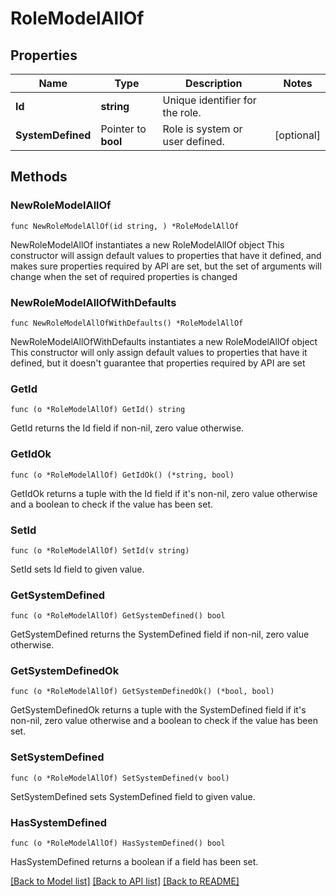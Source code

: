 # RoleModelAllOf

## Properties

Name | Type | Description | Notes
------------ | ------------- | ------------- | -------------
**Id** | **string** | Unique identifier for the role. | 
**SystemDefined** | Pointer to **bool** | Role is system or user defined. | [optional] 

## Methods

### NewRoleModelAllOf

`func NewRoleModelAllOf(id string, ) *RoleModelAllOf`

NewRoleModelAllOf instantiates a new RoleModelAllOf object
This constructor will assign default values to properties that have it defined,
and makes sure properties required by API are set, but the set of arguments
will change when the set of required properties is changed

### NewRoleModelAllOfWithDefaults

`func NewRoleModelAllOfWithDefaults() *RoleModelAllOf`

NewRoleModelAllOfWithDefaults instantiates a new RoleModelAllOf object
This constructor will only assign default values to properties that have it defined,
but it doesn't guarantee that properties required by API are set

### GetId

`func (o *RoleModelAllOf) GetId() string`

GetId returns the Id field if non-nil, zero value otherwise.

### GetIdOk

`func (o *RoleModelAllOf) GetIdOk() (*string, bool)`

GetIdOk returns a tuple with the Id field if it's non-nil, zero value otherwise
and a boolean to check if the value has been set.

### SetId

`func (o *RoleModelAllOf) SetId(v string)`

SetId sets Id field to given value.


### GetSystemDefined

`func (o *RoleModelAllOf) GetSystemDefined() bool`

GetSystemDefined returns the SystemDefined field if non-nil, zero value otherwise.

### GetSystemDefinedOk

`func (o *RoleModelAllOf) GetSystemDefinedOk() (*bool, bool)`

GetSystemDefinedOk returns a tuple with the SystemDefined field if it's non-nil, zero value otherwise
and a boolean to check if the value has been set.

### SetSystemDefined

`func (o *RoleModelAllOf) SetSystemDefined(v bool)`

SetSystemDefined sets SystemDefined field to given value.

### HasSystemDefined

`func (o *RoleModelAllOf) HasSystemDefined() bool`

HasSystemDefined returns a boolean if a field has been set.


[[Back to Model list]](../README.md#documentation-for-models) [[Back to API list]](../README.md#documentation-for-api-endpoints) [[Back to README]](../README.md)


